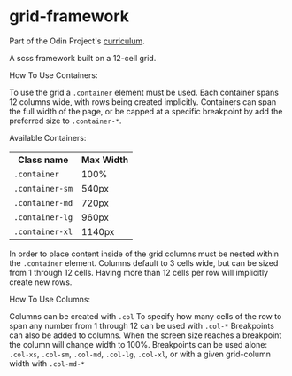 # grid-framework

Part of the Odin Project's [curriculum](https://www.theodinproject.com/courses/html-and-css/lessons/design-your-own-grid-based-framework). 

A scss framework built on a 12-cell grid.

How To Use Containers:

To use the grid a <code>.container</code> element must be used. Each container spans 12 columns wide, with rows being created implicitly.
Containers can span the full width of the page, or be capped at a specific breakpoint by add the preferred size to <code>.container-*</code>.

Available Containers:
<table>
  <tr>
    <th>Class name</th>
    <th>Max Width</th>
  </tr>
  <tr>
    <td>
      <code>.container</code>
    </td>
    <td>
      100%
    </td>
  </tr>
  <tr>
    <td>
      <code>.container-sm</code>
    </td>
    <td>
      540px
    </td>  
  </tr>
   <tr>
    <td>
      <code>.container-md</code>
    </td>
    <td>
      720px
    </td>  
  </tr>
   <tr>
    <td>
      <code>.container-lg</code>
    </td>
    <td>
      960px
    </td>  
  </tr>
  <tr>
    <td>
      <code>.container-xl</code>
    </td>
    <td>
      1140px
    </td>  
  </tr>
</table>  

In order to place content inside of the grid columns must be nested within the <code>.container</code> element.
Columns default to 3 cells wide, but can be sized from 1 through 12 cells. Having more than 12 cells per row will implicitly create
new rows.

How To Use Columns:

Columns can be created with <code>.col</code>
To specify how many cells of the row to span any number from 1 through 12 can be used with <code>.col-*</code>
Breakpoints can also be added to columns. When the screen size reaches a breakpoint the column will change width to 100%.
Breakpoints can be used alone: <code>.col-xs</code>, <code>.col-sm</code>, <code>.col-md</code>, <code>.col-lg</code>, <code>.col-xl</code>,
or with a given grid-column width with <code>.col-md-\*</code>
